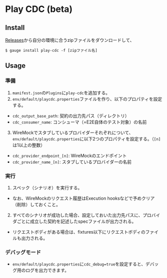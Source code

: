 # Play CDC (beta)

## Install

[Releases](https://github.com/uzabase/play-cdc/releases)から自分の環境に合うzipファイルをダウンロードして、
```
$ gauge install play-cdc -f [zipファイル名]
```

## Usage

### 準備

1. `manifest.json`の`Plugins`に`play-cdc`を追加する。
2. `env/default/playcdc.properties`ファイルを作り、以下のプロパティを設定する。
  - `cdc_output_base_path`: 契約の出力先パス（ディレクトリ）
  - `cdc_consumer_name`: コンシューマ（=E2E自体のテスト対象）の名前
3. WireMockでスタブしているプロバイダーそれぞれについて、`env/default/playcdc.properties`に以下2つのプロパティを設定する。（`[n]`は1以上の整数）
  - `cdc_provider_endpoint_[n]`: WireMockのエンドポイント
  - `cdc_provider_name_[n]`: スタブしているプロバイダーの名前

### 実行

1. スペック（シナリオ）を実行する。
  - なお、WireMockのリクエスト履歴はExecution hooksなどで予めクリア（削除）しておくこと。
2. すべてのシナリオが成功した場合、設定しておいた出力先パスに、プロバイダごとに成立した契約を記述したspecファイルが出力される。
  - リクエストボディがある場合は、fixtures以下にリクエストボディのファイルも出力される。

### デバッグモード

- `env/default/playcdc.properties`に`cdc_debug=true`を設定すると、デバッグ用のログを出力できます。

